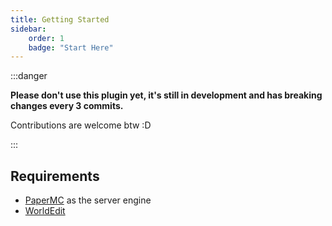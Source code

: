 ```yaml
---
title: Getting Started
sidebar:
    order: 1
    badge: "Start Here"
---
```


:::danger

**Please don't use this plugin yet, it's still in development and has breaking changes every 3 commits.**

Contributions are welcome btw :D

:::

## Requirements

- [PaperMC](https://papermc.io/) as the server engine
- [WorldEdit](https://dev.bukkit.org/projects/worldedit)
